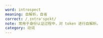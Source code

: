 ```yaml
---
word: introspect
meaning: 自解析，自省
correct: /ˌɪntrə'spɛkt/
note: 常用于身份认证过程中，对 token 进行自解析。
category: 动词
---
```


